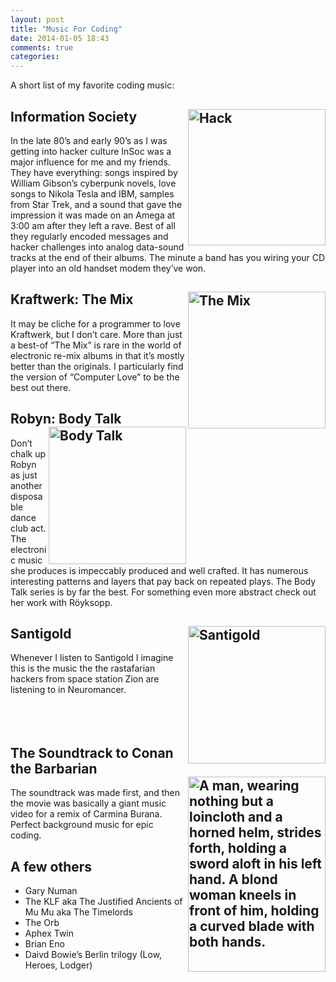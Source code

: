 ```yaml
---
layout: post
title: "Music For Coding"
date: 2014-01-05 18:43
comments: true
categories: 
---
```

A short list of my favorite coding music:

## Information Society <img alt="Hack" align="right" src="http://upload.wikimedia.org/wikipedia/en/thumb/2/2d/Hack_InSoc_cover.jpg/220px-Hack_InSoc_cover.jpg" width="220" height="218" />
In the late 80’s and early 90’s as I was getting into hacker culture InSoc was a major influence for me and my friends. They have everything: songs inspired by William Gibson’s cyberpunk novels, love songs to Nikola Tesla and IBM, samples from Star Trek, and a sound that gave the impression it was made on an Amega at 3:00 am after they left a rave. Best of all they regularly encoded messages and hacker challenges into analog data-sound tracks at the end of their albums. The minute a band has you wiring your CD player into an old handset modem they’ve won.

## Kraftwerk: The Mix <img alt="The Mix" align="right" src="http://upload.wikimedia.org/wikipedia/en/thumb/0/00/The_Mix.jpg/220px-The_Mix.jpg" width="220" height="219" />
It may be cliche for a programmer to love Kraftwerk, but I don’t care. More than just a best-of “The Mix” is rare in the world of electronic re-mix albums in that it’s mostly better than the originals. I particularly find the version of “Computer Love” to be the best out there.

## Robyn: Body Talk <img alt="Body Talk"  align="right" src="http://upload.wikimedia.org/wikipedia/en/thumb/7/70/Body_Talk.jpg/220px-Body_Talk.jpg" width="220" height="220" class="thumbborder" />
Don’t chalk up Robyn as just another disposable  dance club act. The electronic music she produces is impeccably produced and well crafted. It has numerous interesting patterns and layers that pay back on repeated plays. The Body Talk series is by far the best. For something even more abstract check out her work with Röyksopp.

## Santigold <img alt="Santigold" align="right" src="//upload.wikimedia.org/wikipedia/en/thumb/d/db/Santogoldalbum.jpg/220px-Santogoldalbum.jpg" width="220" height="220" />
Whenever I listen to Santigold I imagine this is the music the the rastafarian hackers from space station Zion are listening to in Neuromancer.
<br /><br /><br /><br />
## The Soundtrack to Conan the Barbarian <img align="right" alt="A man, wearing nothing but a loincloth and a horned helm, strides forth, holding a sword aloft in his left hand. A blond woman kneels in front of him, holding a curved blade with both hands." src="http:////upload.wikimedia.org/wikipedia/en/thumb/8/81/Conan_the_Barbarian_by_Renato_Casaro.jpg/220px-Conan_the_Barbarian_by_Renato_Casaro.jpg" width="220" height="312" />
The soundtrack was made first, and then the movie was basically a giant music video for a remix of Carmina Burana. Perfect background music for epic coding.

## A few others
<p>
<ul>
<li>Gary Numan</li>
<li>The KLF aka The Justified Ancients of Mu Mu aka The Timelords</li>
<li>The Orb</li>
<li>Aphex Twin </li>
<li>Brian Eno</li>
<li>Daivd Bowie’s Berlin trilogy (Low, Heroes, Lodger)</li>
</ul>
</p>

